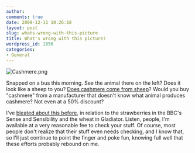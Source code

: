 ```yaml
---
author:
comments: true
date: 2009-12-11 10:26:18
layout: post
slug: whats-wrong-with-this-picture
title: What's wrong with this picture?
wordpress_id: 1856
categories:
- General
---
```


![Cashmere.png](http://agro.biodiver.se/wp-content/uploads/2009/12/Cashmere.png)

Snapped on a bus this morning. See the animal there on the left? Does it look like a sheep to you? [Does cashmere come from sheep](http://en.wikipedia.org/wiki/Cashmere_wool)? Would you buy "cashmere" from a manufacturer that doesn't know what animal produces cashmere? Not even at a 50% discount?

I've [bleated about this before](http://jeremycherfas.net/2007/01/25/nit-pickers-needed/), in relation to the strawberries in the BBC's Sense and Sensibility and the wheat in Gladiator. Listen, people, I'm available at a very reasonable fee to check your stuff. Of course, most people don't realize that their stuff even needs checking, and I know that, so I'll just continue to point the finger and poke fun, knowing full well that these efforts probably rebound on me.
